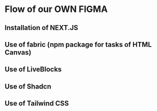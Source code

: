# Flow of our OWN FIGMA

## Installation of NEXT.JS

## Use of fabric (npm package for tasks of HTML Canvas)

## Use of LiveBlocks

## Use of Shadcn

## Use of Tailwind CSS
